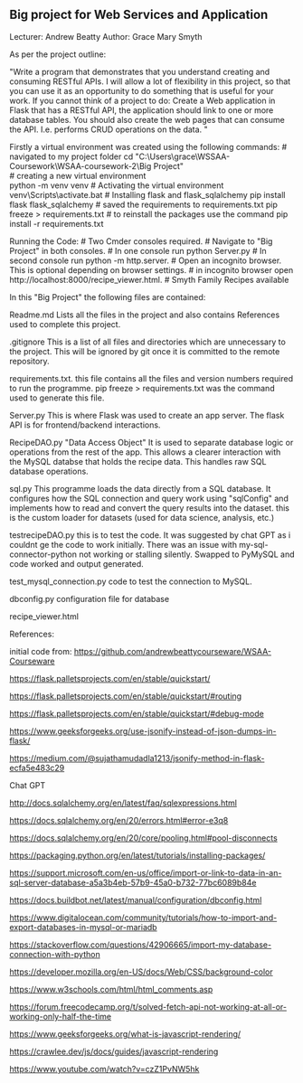 ## Big project for Web Services and Application
Lecturer: Andrew Beatty
Author: Grace Mary Smyth

As per the project outline: 

"Write a program that demonstrates that you understand creating and consuming RESTful APIs. I will allow a lot of flexibility in this project, so that you can use it as an opportunity to do something that is useful for your work.  If you cannot think of a project to do: Create a Web application in Flask that has a RESTful API, the application should link to one or more database tables. You should also create the web pages that can consume the API. I.e. performs CRUD operations on the data. "

Firstly a virtual environment was created using the  following commands: 
    # navigated to my project folder
      cd "C:\Users\grace\WSSAA-Coursework\WSAA-coursework-2\Big Project"  
    # creating a new virtual environment    
        python -m venv venv
    # Activating the virtual environment
        venv\Scripts\activate.bat
    # Installing flask and flask_sqlalchemy
        pip install flask flask_sqlalchemy
    # saved the requirements to requirements.txt
        pip freeze > requirements.txt
    # to reinstall the packages use the command pip install -r requirements.txt

Running the Code:
    # Two Cmder consoles required.
    # Navigate to "Big Project" in both consoles.
    # In one console run python Server.py
    # In second console run python -m http.server.
    # Open an incognito browser. This is optional depending on browser settings. 
    # in incognito browser open http://localhost:8000/recipe_viewer.html.
    # Smyth Family Recipes available

In this "Big Project" the following files are contained:

Readme.md
Lists all the files in the project and also contains References used to complete this project.

.gitignore
This is a list of all files and directories which are unnecessary to the project. This will be ignored by git once it is committed to the remote repository.

requirements.txt.
this file contains all the files and version numbers required to run the programme. pip freeze > requirements.txt was the command used to generate this file.

Server.py
This is where Flask was used to create an app server. The flask API is for frontend/backend interactions.

RecipeDAO.py
"Data Access Object" It is used to separate database logic or operations from the rest of the app. This allows a clearer interaction with the MySQL databse that holds the recipe data. This handles raw SQL database operations.

sql.py
This programme loads the data directly from a SQL database. It configures how the SQL connection and query work using "sqlConfig" and implements how to read and convert the query results into the dataset. this is the custom loader for datasets (used for data science, analysis, etc.)

testrecipeDAO.py
this is to test the code. It was suggested by chat GPT as i couldnt ge the code to work initially. There was an issue with my-sql-connector-python not working or stalling silently. Swapped to PyMySQL and code worked and output generated.

test_mysql_connection.py
code to test the connection to MySQL.

dbconfig.py
configuration file for database

recipe_viewer.html


References:

initial code from:
https://github.com/andrewbeattycourseware/WSAA-Courseware

https://flask.palletsprojects.com/en/stable/quickstart/

https://flask.palletsprojects.com/en/stable/quickstart/#routing

https://flask.palletsprojects.com/en/stable/quickstart/#debug-mode

https://www.geeksforgeeks.org/use-jsonify-instead-of-json-dumps-in-flask/

https://medium.com/@sujathamudadla1213/jsonify-method-in-flask-ecfa5e483c29

Chat GPT

http://docs.sqlalchemy.org/en/latest/faq/sqlexpressions.html

https://docs.sqlalchemy.org/en/20/errors.html#error-e3q8

https://docs.sqlalchemy.org/en/20/core/pooling.html#pool-disconnects

https://packaging.python.org/en/latest/tutorials/installing-packages/

https://support.microsoft.com/en-us/office/import-or-link-to-data-in-an-sql-server-database-a5a3b4eb-57b9-45a0-b732-77bc6089b84e

https://docs.buildbot.net/latest/manual/configuration/dbconfig.html

https://www.digitalocean.com/community/tutorials/how-to-import-and-export-databases-in-mysql-or-mariadb

https://stackoverflow.com/questions/42906665/import-my-database-connection-with-python

https://developer.mozilla.org/en-US/docs/Web/CSS/background-color

https://www.w3schools.com/html/html_comments.asp

https://forum.freecodecamp.org/t/solved-fetch-api-not-working-at-all-or-working-only-half-the-time

https://www.geeksforgeeks.org/what-is-javascript-rendering/

https://crawlee.dev/js/docs/guides/javascript-rendering

https://www.youtube.com/watch?v=czZ1PvNW5hk
